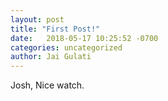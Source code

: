 ```yaml
---
layout: post
title: "First Post!"
date:   2018-05-17 10:25:52 -0700
categories: uncategorized
author: Jai Gulati
---
```



Josh,
Nice watch.
